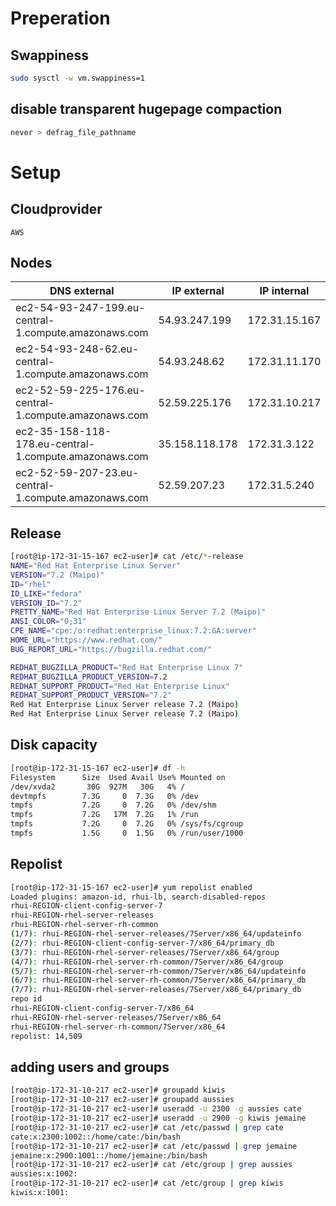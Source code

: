 # Preperation

## Swappiness
```bash
sudo sysctl -w vm.swappiness=1
```

## disable transparent hugepage compaction
```bash
never > defrag_file_pathname 
```

# Setup

## Cloudprovider
```
AWS 
```

## Nodes

|DNS external|IP external|IP internal|DNS internal|
|---|---|---|---|
|ec2-54-93-247-199.eu-central-1.compute.amazonaws.com|54.93.247.199|172.31.15.167|ip-172-31-15-167.eu-central-1.compute.internal
|ec2-54-93-248-62.eu-central-1.compute.amazonaws.com|54.93.248.62|172.31.11.170|ip-172-31-11-170.eu-central-1.compute.internal
|ec2-52-59-225-176.eu-central-1.compute.amazonaws.com|52.59.225.176|172.31.10.217|ip-172-31-10-217.eu-central-1.compute.internal
|ec2-35-158-118-178.eu-central-1.compute.amazonaws.com|35.158.118.178|172.31.3.122|ip-172-31-3-122.eu-central-1.compute.internal
|ec2-52-59-207-23.eu-central-1.compute.amazonaws.com|52.59.207.23|172.31.5.240|ip-172-31-5-240.eu-central-1.compute.internal


## Release
```bash
[root@ip-172-31-15-167 ec2-user]# cat /etc/*-release
NAME="Red Hat Enterprise Linux Server"
VERSION="7.2 (Maipo)"
ID="rhel"
ID_LIKE="fedora"
VERSION_ID="7.2"
PRETTY_NAME="Red Hat Enterprise Linux Server 7.2 (Maipo)"
ANSI_COLOR="0;31"
CPE_NAME="cpe:/o:redhat:enterprise_linux:7.2:GA:server"
HOME_URL="https://www.redhat.com/"
BUG_REPORT_URL="https://bugzilla.redhat.com/"

REDHAT_BUGZILLA_PRODUCT="Red Hat Enterprise Linux 7"
REDHAT_BUGZILLA_PRODUCT_VERSION=7.2
REDHAT_SUPPORT_PRODUCT="Red Hat Enterprise Linux"
REDHAT_SUPPORT_PRODUCT_VERSION="7.2"
Red Hat Enterprise Linux Server release 7.2 (Maipo)
Red Hat Enterprise Linux Server release 7.2 (Maipo)
```

## Disk capacity
```bash
[root@ip-172-31-15-167 ec2-user]# df -h
Filesystem      Size  Used Avail Use% Mounted on
/dev/xvda2       30G  927M   30G   4% /
devtmpfs        7.3G     0  7.3G   0% /dev
tmpfs           7.2G     0  7.2G   0% /dev/shm
tmpfs           7.2G   17M  7.2G   1% /run
tmpfs           7.2G     0  7.2G   0% /sys/fs/cgroup
tmpfs           1.5G     0  1.5G   0% /run/user/1000

```

## Repolist
```bash
[root@ip-172-31-15-167 ec2-user]# yum repolist enabled
Loaded plugins: amazon-id, rhui-lb, search-disabled-repos
rhui-REGION-client-config-server-7                                                                                                                                                                   | 2.9 kB  00:00:00
rhui-REGION-rhel-server-releases                                                                                                                                                                     | 3.5 kB  00:00:00
rhui-REGION-rhel-server-rh-common                                                                                                                                                                    | 3.8 kB  00:00:00
(1/7): rhui-REGION-rhel-server-releases/7Server/x86_64/updateinfo                                                                                                                                    | 1.9 MB  00:00:00
(2/7): rhui-REGION-client-config-server-7/x86_64/primary_db                                                                                                                                          | 4.3 kB  00:00:00
(3/7): rhui-REGION-rhel-server-releases/7Server/x86_64/group                                                                                                                                         | 701 kB  00:00:00
(4/7): rhui-REGION-rhel-server-rh-common/7Server/x86_64/group                                                                                                                                        |  104 B  00:00:00
(5/7): rhui-REGION-rhel-server-rh-common/7Server/x86_64/updateinfo                                                                                                                                   |  33 kB  00:00:00
(6/7): rhui-REGION-rhel-server-rh-common/7Server/x86_64/primary_db                                                                                                                                   | 118 kB  00:00:00
(7/7): rhui-REGION-rhel-server-releases/7Server/x86_64/primary_db                                                                                                                                    |  35 MB  00:00:00
repo id                                                                                            repo name                                                                                                          status
rhui-REGION-client-config-server-7/x86_64                                                          Red Hat Update Infrastructure 2.0 Client Configuration Server 7                                                         4
rhui-REGION-rhel-server-releases/7Server/x86_64                                                    Red Hat Enterprise Linux Server 7 (RPMs)                                                                           14,277
rhui-REGION-rhel-server-rh-common/7Server/x86_64                                                   Red Hat Enterprise Linux Server 7 RH Common (RPMs)                                                                    228
repolist: 14,509
```

## adding users and groups
```bash
[root@ip-172-31-10-217 ec2-user]# groupadd kiwis
[root@ip-172-31-10-217 ec2-user]# groupadd aussies
[root@ip-172-31-10-217 ec2-user]# useradd -u 2300 -g aussies cate
[root@ip-172-31-10-217 ec2-user]# useradd -u 2900 -g kiwis jemaine
[root@ip-172-31-10-217 ec2-user]# cat /etc/passwd | grep cate
cate:x:2300:1002::/home/cate:/bin/bash
[root@ip-172-31-10-217 ec2-user]# cat /etc/passwd | grep jemaine
jemaine:x:2900:1001::/home/jemaine:/bin/bash
[root@ip-172-31-10-217 ec2-user]# cat /etc/group | grep aussies
aussies:x:1002:
[root@ip-172-31-10-217 ec2-user]# cat /etc/group | grep kiwis
kiwis:x:1001:
```




